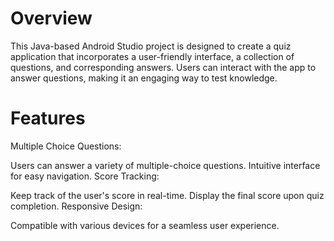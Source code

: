 # Overview
This Java-based Android Studio project is designed to create a quiz application that incorporates a user-friendly interface, a collection of questions, and corresponding answers. Users can interact with the app to answer questions, making it an engaging way to test knowledge. 
# Features
Multiple Choice Questions:

Users can answer a variety of multiple-choice questions.
Intuitive interface for easy navigation.
Score Tracking:

Keep track of the user's score in real-time.
Display the final score upon quiz completion.
Responsive Design:

Compatible with various devices for a seamless user experience.
